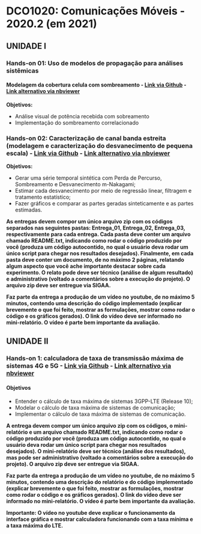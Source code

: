# DCO1020: Comunicações Móveis - 2020.2 (em 2021)

## UNIDADE I

### Hands-on 01: Uso de modelos de propagação para análises sistêmicas

#### Modelagem da cobertura celula com sombreamento - [Link via Github](https://github.com/vicentesousa/DCO1020_2020_2/blob/master/h01_parte02.ipynb) - [Link alternativo via nbviewer](https://nbviewer.jupyter.org/github/vicentesousa/DCO1020_2020_2/blob/master/h01_parte02.ipynb)

**Objetivos:**
- Análise visual de potência recebida com sobreamento
- Implementação do sombreamento correlacionado 

### Hands-on 02: Caracterização de canal banda estreita (modelagem e caracterização do desvanecimento de pequena escala) - [Link via Github](https://github.com/vicentesousa/DCO1020_2020_2/blob/master/h01_parte_03.ipynb)  - [Link alternativo via nbviewer](https://nbviewer.jupyter.org/github/vicentesousa/DCO1020_2020_2/blob/master/h01_parte_03.ipynb)

**Objetivos:**
- Gerar uma série temporal sintética com Perda de Percurso, Sombreamento e Desvanecimento m-Nakagami;
- Estimar cada desvanecimento por meio de regressão linear, filtragem e tratamento estatístico;
- Fazer gráficos e comparar as partes geradas sinteticamente e as partes estimadas.

**As entregas devem compor um único arquivo zip com os códigos separados nas seguintes pastas: Entrega_01, Entrega_02, Entrega_03, respectivamente para cada entrega. Cada pasta deve conter um arquivo chamado README.txt, indicando como rodar o código produzido por você (produza um código autocontido, no qual o usuário deva rodar um único script para chegar nos resultados desejados). Finalmente, em cada pasta deve conter um documento, de no máximo 2 páginas, relatando algum aspecto que você ache importante destacar sobre cada experimento. O relato pode deve ser técnico (análise de algum resultado) e administrativo (voltado a comentários sobre a execução do projeto). O arquivo zip deve ser entregue via SIGAA.**

**Faz parte da entrega a produção de um vídeo no youtube, de no máximo 5 minutos, contendo uma descrição do código implementado (explicar brevemente o que foi feito, mostrar as formulações, mostrar como rodar o código e os gráficos gerados). O link do vídeo deve ser informado no mini-relatório. O vídeo é parte bem importante da avaliação.**


## UNIDADE II

### Hands-on 1: calculadora de taxa de transmissão máxima de sistemas 4G e 5G - [Link via Github](https://github.com/vicentesousa/DCO1020_2020_5/blob/master/h3_novo.ipynb) - [Link alternativo via nbviewer](https://nbviewer.jupyter.org/github/vicentesousa/DCO1020_2020_5/blob/master/h3_novo.ipynb)

#### Objetivos
- Entender o cálculo de taxa máxima de sistemas 3GPP-LTE (Release 10);
- Modelar o cálculo de taxa máxima de sistemas de comunicação;
- Implementar o cálculo de taxa máxima de sistemas de comunicação.

**A entrega devem compor um único arquivo zip com os códigos, o mini-relatório e um arquivo chamado README.txt, indicando como rodar o código produzido por você (produza um código autocontido, no qual o usuário deva rodar um único script para chegar nos resultados desejados). O mini-relatório deve ser técnico (análise dos resultados), mas pode ser administrativo (voltado a comentários sobre a execução do projeto). O arquivo zip deve ser entregue via SIGAA.**

**Faz parte da entrega a produção de um vídeo no youtube, de no máximo 5 minutos, contendo uma descrição do relatório e do código implementado (explicar brevemente o que foi feito, mostrar as formulações, mostrar como rodar o código e os gráficos gerados). O link do vídeo deve ser informado no mini-relatório. O vídeo é parte bem importante da avaliação.**

**Importante: O vídeo no youtube deve explicar o funcionamento da interface gráfica e mostrar calculadora funcionando com a taxa mínima e a taxa máxima do LTE.**

<!--
## Parte 2

### Hands-on 1: OFDM Basics (ortogonalidade, transmissão e recepção, desempenho em canal sem fio) - [Link via Github](https://github.com/vicentesousa/DCO1020_2020_5/blob/master/h02.ipynb) - [Link alternativo via nbviewer](https://nbviewer.jupyter.org/github/vicentesousa/DCO1020_2020_5/blob/master/h02.ipynb)
#### Objetivos
- Entender a modelagem da multiplexação OFDM;
- Entender o processo de ortogalização entre subportadoras OFDM;
- Entender a modelagem da demultiplexação OFDM;
- Demonstrar o processo de demultiplexação OFDM em canais AWGN.

**A entrega devem compor um único arquivo zip com os códigos, o mini-relatório e um arquivo chamado README.txt, indicando como rodar o código produzido por você (produza um código autocontido, no qual o usuário deva rodar um único script para chegar nos resultados desejados). O mini-relatório deve ser técnico (análise dos resultados), mas pode ser administrativo (voltado a comentários sobre a execução do projeto). O arquivo zip deve ser entregue via SIGAA.**

**Faz parte da entrega a produção de um vídeo no youtube, de no máximo 5 minutos, contendo uma descrição do relatório e do código implementado (explicar brevemente o que foi feito, mostrar as formulações, mostrar como rodar o código e os gráficos gerados). O link do vídeo deve ser informado no mini-relatório. O vídeo é parte bem importante da avaliação.**


## Parte 3






# UNIDADE II


-->

